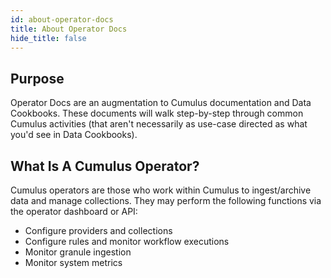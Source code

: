 ```yaml
---
id: about-operator-docs
title: About Operator Docs
hide_title: false
---
```


## Purpose
Operator Docs are an augmentation to Cumulus documentation and Data Cookbooks. These documents will walk step-by-step through common Cumulus activities (that aren't necessarily as use-case directed as what you'd see in Data Cookbooks).

## What Is A Cumulus Operator?
Cumulus operators are those who work within Cumulus to ingest/archive data and manage collections. They may perform the following functions via the operator dashboard or API:

* Configure providers and collections
* Configure rules and monitor workflow executions
* Monitor granule ingestion
* Monitor system metrics